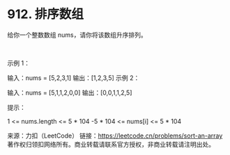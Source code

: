 # 912. 排序数组

给你一个整数数组 nums，请你将该数组升序排列。

 

示例 1：

输入：nums = [5,2,3,1]
输出：[1,2,3,5]
示例 2：

输入：nums = [5,1,1,2,0,0]
输出：[0,0,1,1,2,5]
 

提示：

1 <= nums.length <= 5 * 104
-5 * 104 <= nums[i] <= 5 * 104

来源：力扣（LeetCode）
链接：https://leetcode.cn/problems/sort-an-array
著作权归领扣网络所有。商业转载请联系官方授权，非商业转载请注明出处。